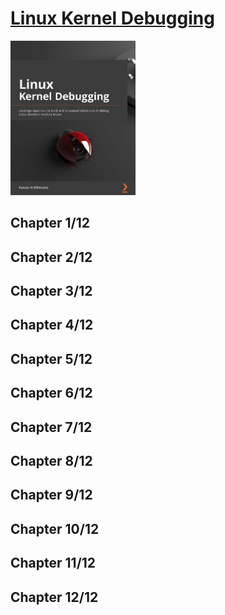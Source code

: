 # [Linux Kernel Debugging](https://www.amazon.com/Linux-Kernel-Debugging-techniques-effectively/dp/1801075034/ref=d_pd_sbs_sccl_2_4/135-3266014-6825219?pd_rd_w=nRDjv&content-id=amzn1.sym.52496815-75d1-441b-a973-439c7b1bea7c&pf_rd_p=52496815-75d1-441b-a973-439c7b1bea7c&pf_rd_r=H9RR31Q7258Z7AVJE6MZ&pd_rd_wg=TikbH&pd_rd_r=f97b84a0-cfe3-47a5-aab2-7f26e3407fc5&pd_rd_i=1801075034&psc=1)
<img alg="9781801075039" src="../covers/9781801075039.jpg" width="200"/>


## Chapter 1/12
## Chapter 2/12
## Chapter 3/12
## Chapter 4/12
## Chapter 5/12
## Chapter 6/12
## Chapter 7/12
## Chapter 8/12
## Chapter 9/12
## Chapter 10/12
## Chapter 11/12
## Chapter 12/12
